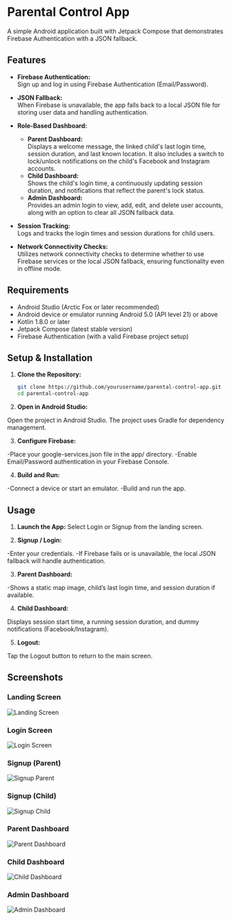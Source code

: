 # Parental Control App

A simple Android application built with Jetpack Compose that demonstrates Firebase Authentication with a JSON fallback.

## Features

- **Firebase Authentication:**  
  Sign up and log in using Firebase Authentication (Email/Password).

- **JSON Fallback:**  
  When Firebase is unavailable, the app falls back to a local JSON file for storing user data and handling authentication.

- **Role-Based Dashboard:**  
  - **Parent Dashboard:**  
    Displays a welcome message, the linked child's last login time, session duration, and last known location. It also includes a switch to lock/unlock notifications on the child's Facebook and Instagram accounts.
  - **Child Dashboard:**  
    Shows the child's login time, a continuously updating session duration, and notifications that reflect the parent's lock status.
  - **Admin Dashboard:**  
    Provides an admin login to view, add, edit, and delete user accounts, along with an option to clear all JSON fallback data.

- **Session Tracking:**  
  Logs and tracks the login times and session durations for child users.

- **Network Connectivity Checks:**  
  Utilizes network connectivity checks to determine whether to use Firebase services or the local JSON fallback, ensuring functionality even in offline mode.


## Requirements

- Android Studio (Arctic Fox or later recommended)
- Android device or emulator running Android 5.0 (API level 21) or above
- Kotlin 1.8.0 or later
- Jetpack Compose (latest stable version)
- Firebase Authentication (with a valid Firebase project setup)

## Setup & Installation

1. **Clone the Repository:**
   ```bash
   git clone https://github.com/yourusername/parental-control-app.git
   cd parental-control-app
    ```

2. **Open in Android Studio:** 

Open the project in Android Studio. The project uses Gradle for dependency management.

3. **Configure Firebase:**

-Place your google-services.json file in the app/ directory.
-Enable Email/Password authentication in your Firebase Console.

4. **Build and Run:**

-Connect a device or start an emulator.
-Build and run the app.


## Usage
1. **Launch the App:**
Select Login or Signup from the landing screen.

2. **Signup / Login:**

-Enter your credentials.
-If Firebase fails or is unavailable, the local JSON fallback will handle authentication.

3. **Parent Dashboard:**

-Shows a static map image, child’s last login time, and session duration if available.

4. **Child Dashboard:**

Displays session start time, a running session duration, and dummy notifications (Facebook/Instagram).

5. **Logout:**

Tap the Logout button to return to the main screen.

## Screenshots

### Landing Screen
![Landing Screen](Images/LandingScreen.png)

### Login Screen
![Login Screen](Images/LoginPage.png)

### Signup (Parent)
![Signup Parent](Images/SignupParent.png)

### Signup (Child)
![Signup Child](Images/SignupChild.png)

### Parent Dashboard
![Parent Dashboard](Images/ParentDashboard.png)

### Child Dashboard
![Child Dashboard](Images/ChildDashboard.png)

### Admin Dashboard
![Admin Dashboard](Images/AdminDashboard.png)










